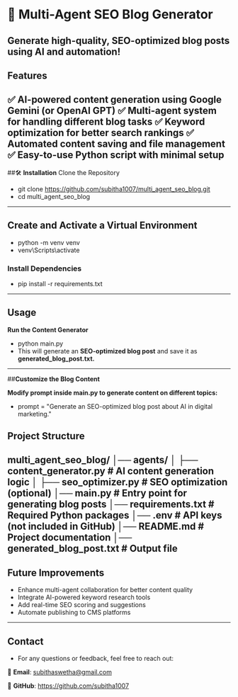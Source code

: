# 🚀 **Multi-Agent SEO Blog Generator**

Generate high-quality, SEO-optimized blog posts using AI and automation!
---

## **Features**
✅ AI-powered content generation using Google Gemini (or OpenAI GPT)
✅ Multi-agent system for handling different blog tasks
✅ Keyword optimization for better search rankings
✅ Automated content saving and file management
✅ Easy-to-use Python script with minimal setup
---

##🛠️ **Installation**
Clone the Repository
- git clone https://github.com/subitha1007/multi_agent_seo_blog.git
- cd multi_agent_seo_blog
---

##  **Create and Activate a Virtual Environment**
- python -m venv venv
- venv\Scripts\activate

### **Install Dependencies**

- pip install -r requirements.txt
---

## **Usage**

**Run the Content Generator**

- python main.py
- This will generate an **SEO-optimized blog post** and save it as **generated_blog_post.txt.**
---

##**Customize the Blog Content**

**Modify prompt inside main.py to generate content on different topics:**

- prompt = "Generate an SEO-optimized blog post about AI in digital marketing."

## **Project Structure**

multi_agent_seo_blog/
│── agents/
│   ├── content_generator.py  # AI content generation logic
│   ├── seo_optimizer.py  # SEO optimization (optional)
│── main.py  # Entry point for generating blog posts
│── requirements.txt  # Required Python packages
│── .env  # API keys (not included in GitHub)
│── README.md  # Project documentation
│── generated_blog_post.txt  # Output file
---

## **Future Improvements**
- Enhance multi-agent collaboration for better content quality
- Integrate AI-powered keyword research tools
- Add real-time SEO scoring and suggestions
- Automate publishing to CMS platforms
---


## **Contact**
- For any questions or feedback, feel free to reach out:
  
📧 **Email**: subithaswetha@gmail.com

🔗 **GitHub**: https://github.com/subitha1007

